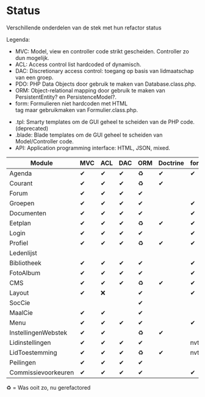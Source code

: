# Status

Verschillende onderdelen van de stek met hun refactor status

Legenda:

* MVC: Model, view en controller code strikt gescheiden. Controller zo dun mogelijk.
* ACL: Access control list hardcoded of dynamisch.
* DAC: Discretionary access control: toegang op basis van lidmaatschap van een groep.
* PDO: PHP Data Objects door gebruik te maken van Database.class.php.
* ORM: Object-relational mapping door gebruik te maken van PersistentEntity? en PersistenceModel?.
* form: Formulieren niet hardcoden met HTML <form> tag maar gebruikmaken van Formulier.class.php.
* .tpl: Smarty templates om de GUI geheel te scheiden van de PHP code. (deprecated)
* .blade: Blade templates om de GUI geheel te scheiden van Model/Controller code.
* API: Application programming interface: HTML, JSON, mixed.

| Module              | MVC | ACL | DAC | ORM | Doctrine | form | .blade | API |
| ---                 |---  |---  |---  |---  |---       |----  |---     | --- |
| Agenda              | ✔ | ✔ | ✔ | ♻ | ✔ | ✔ | ✔ | mixed |
| Courant             | ✔ | ✔ | ✔ | ♻ | ✔ |  | ✔ | mixed |
| Forum               | ✔ | ✔ | ✔ | ✔ |  |  |   | ✔ | HTML |
| Groepen             | ✔ | ✔ | ✔ | ✔ |  | ✔ |   | HTML |
| Documenten          | ✔ | ✔ | ✔ | ✔ | | ✔ | ✔ | mixed |
| Eetplan             | ✔ | ✔ | ✔ | ♻ | ✔ | ✔ | ✔ | mixed |
| Login               | ✔ | ✔ | ✔ | ✔ | | ✔ | ✔ | mixed |
| Profiel             | ✔ | ✔ | ✔ | ♻ | ✔ | ✔ | ✔ | HTML |
| Ledenlijst          |   |   |   |    |  | |   | mixed |
| Bibliotheek         | ✔ | ✔ | ✔ | ✔ | | ✔ | ✔ | mixed |
| FotoAlbum           | ✔ | ✔ | ✔ | ✔ | | ✔ | ✔ | mixed |
| CMS                 | ✔ | ✔ | ✔ | ♻ | ✔ | ✔ | ✔ | HTML |
| Layout              | ✔ | ❌ |   | ✔ | |  ✔ | ✔ | HTML |
| SocCie              |   |   |   | ✔ |  | |   | mixed |
| MaalCie             | ✔ | ✔ |   | ✔ | |   | ✔ | HTML |
| Menu                | ✔ | ✔ | ✔ | ✔ | | ✔ | ✔ | mixed |
| InstellingenWebstek | ✔ | ✔ |   | ♻ | ✔|   | ✔ | mixed |
| Lidinstellingen     | ✔ | ✔ | ✔ | ✔ |  | nvt |  ✔  | mixed |
| LidToestemming      | ✔ | ✔ | ✔ | ♻ | ✔ | nvt |  ✔  | mixed |
| Peilingen           | ✔ | ✔ | ✔ | ✔ | |   | ✔ | HTML |
| Commissievoorkeuren | ✔ | ✔ | ✔ | ✔  || ✔ | ✔ | HTML |

♻ = Was ooit zo, nu gerefactored

